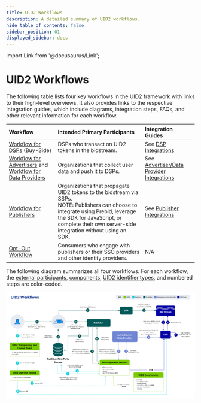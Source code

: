 ```yaml
---
title: UID2 Workflows
description: A detailed summary of UID2 workflows.
hide_table_of_contents: false
sidebar_position: 01
displayed_sidebar: docs
---
```


import Link from '@docusaurus/Link';

# UID2 Workflows

The following table lists four key workflows in the UID2 framework with links to their high-level overviews. It also provides links to the respective integration guides, which include diagrams, integration steps, FAQs, and other relevant information for each workflow.

| Workflow | Intended Primary Participants | Integration Guides |
| :--- |:--- |:--- |
| [Workflow for DSPs](../overviews/overview-dsps.md#workflow-for-dsps) (Buy-Side) | DSPs who transact on UID2 tokens in the bidstream. | See [DSP Integrations](../guides/summary-guides#dsp-integrations) |
| [Workflow for Advertisers](../overviews/overview-advertisers.md#workflow-for-advertisers) and [Workflow for Data Providers](../overviews/overview-data-providers.md#workflow-for-data-providers) | Organizations that collect user data and push it to DSPs. | See [Advertiser/Data Provider Integrations](../guides/summary-guides#advertiserdata-provider-integrations) |
| [Workflow for Publishers](../overviews/overview-publishers.md#workflow-for-publishers) | Organizations that propagate UID2 tokens to the bidstream via SSPs.<br/> NOTE: Publishers can choose to integrate using Prebid, leverage the SDK for JavaScript, or complete their own server-side integration without using an SDK. | See [Publisher Integrations](../guides/summary-guides#publisher-integrations) |
| [Opt-Out Workflow](../getting-started/gs-opt-out.md#opt-out-workflow) | Consumers who engage with publishers or their SSO providers and other identity providers. | N/A |

The following diagram summarizes all four workflows. For each workflow, the [external participants](../overviews/participants-overview.md#uid2-external-participants), [components](../ref-info/uid-components.md), [UID2 identifier types](../ref-info/uid-identifier-types.md), and numbered steps are color-coded.

![The UID2 Ecosystem](images/UID2Workflows.svg)
